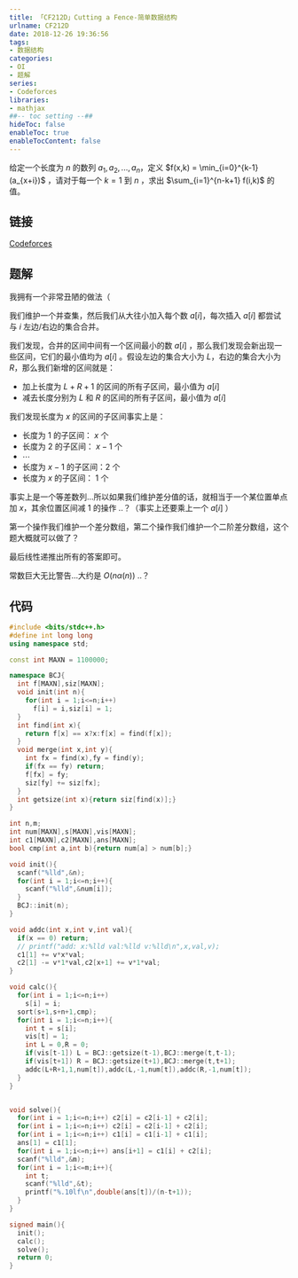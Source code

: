 ```yaml
---
title: 「CF212D」Cutting a Fence-简单数据结构
urlname: CF212D
date: 2018-12-26 19:36:56
tags:
- 数据结构
categories: 
- OI
- 题解
series:
- Codeforces
libraries:
- mathjax 
##-- toc setting --##
hideToc: false
enableToc: true
enableTocContent: false
---
```


给定一个长度为 $n$ 的数列 $a_1,a_2,...,a_n$，定义 $f(x,k) = \min_{i=0}^{k-1} (a_{x+i})$ ，请对于每一个 $k = 1$ 到 $n$ ，求出 $\sum_{i=1}^{n-k+1} f(i,k)$ 的值。

<!--more-->

## 链接

[Codeforces](https://codeforces.com/problemset/problem/212/D)

## 题解

我拥有一个非常丑陋的做法（

我们维护一个并查集，然后我们从大往小加入每个数 $a[i]$，每次插入 $a[i]$ 都尝试与 $i$ 左边/右边的集合合并。

我们发现，合并的区间中间有一个区间最小的数 $a[i]$ ，那么我们发现会新出现一些区间，它们的最小值均为 $a[i]$ 。假设左边的集合大小为 $L$，右边的集合大小为 $R$，那么我们新增的区间就是：

+ 加上长度为 $L+R+1$ 的区间的所有子区间，最小值为 $a[i]$
+ 减去长度分别为 $L$ 和 $R$ 的区间的所有子区间，最小值为 $a[i]$

我们发现长度为 $x$ 的区间的子区间事实上是：

+ 长度为 $1$ 的子区间： $x$ 个
+ 长度为 $2$ 的子区间： $x-1$ 个
+ $\cdots$
+ 长度为 $x-1$ 的子区间：$2$ 个
+ 长度为 $x$ 的子区间： $1$ 个


事实上是一个等差数列...所以如果我们维护差分值的话，就相当于一个某位置单点加 $x$，其余位置区间减 $1$ 的操作 ..？（事实上还要乘上一个 $a[i]$ ）

第一个操作我们维护一个差分数组，第二个操作我们维护一个二阶差分数组，这个题大概就可以做了？

最后线性递推出所有的答案即可。

常数巨大无比警告...大约是 $O(n \alpha(n))$ ..？

## 代码



```cpp
#include <bits/stdc++.h>
#define int long long
using namespace std;

const int MAXN = 1100000;

namespace BCJ{
  int f[MAXN],siz[MAXN];
  void init(int n){
    for(int i = 1;i<=n;i++)
      f[i] = i,siz[i] = 1;
  }
  int find(int x){
    return f[x] == x?x:f[x] = find(f[x]);
  }
  void merge(int x,int y){
    int fx = find(x),fy = find(y);
    if(fx == fy) return;
    f[fx] = fy;
    siz[fy] += siz[fx];
  }
  int getsize(int x){return siz[find(x)];}
}

int n,m;
int num[MAXN],s[MAXN],vis[MAXN];
int c1[MAXN],c2[MAXN],ans[MAXN];
bool cmp(int a,int b){return num[a] > num[b];}

void init(){
  scanf("%lld",&n);
  for(int i = 1;i<=n;i++){
    scanf("%lld",&num[i]);
  }
  BCJ::init(n);
}

void addc(int x,int v,int val){
  if(x == 0) return;
  // printf("add: x:%lld val:%lld v:%lld\n",x,val,v);
  c1[1] += v*x*val;
  c2[1] -= v*1*val,c2[x+1] += v*1*val;
}

void calc(){
  for(int i = 1;i<=n;i++)
    s[i] = i;
  sort(s+1,s+n+1,cmp);
  for(int i = 1;i<=n;i++){
    int t = s[i];
    vis[t] = 1;
    int L = 0,R = 0;
    if(vis[t-1]) L = BCJ::getsize(t-1),BCJ::merge(t,t-1);
    if(vis[t+1]) R = BCJ::getsize(t+1),BCJ::merge(t,t+1);
    addc(L+R+1,1,num[t]),addc(L,-1,num[t]),addc(R,-1,num[t]);
  }
}


void solve(){
  for(int i = 1;i<=n;i++) c2[i] = c2[i-1] + c2[i];
  for(int i = 1;i<=n;i++) c2[i] = c2[i-1] + c2[i];
  for(int i = 1;i<=n;i++) c1[i] = c1[i-1] + c1[i];
  ans[1] = c1[1];
  for(int i = 1;i<=n;i++) ans[i+1] = c1[i] + c2[i];
  scanf("%lld",&m);
  for(int i = 1;i<=m;i++){
    int t;
    scanf("%lld",&t);
    printf("%.10lf\n",double(ans[t])/(n-t+1));
  }
}

signed main(){
  init();
  calc();
  solve();
  return 0;
}
```


